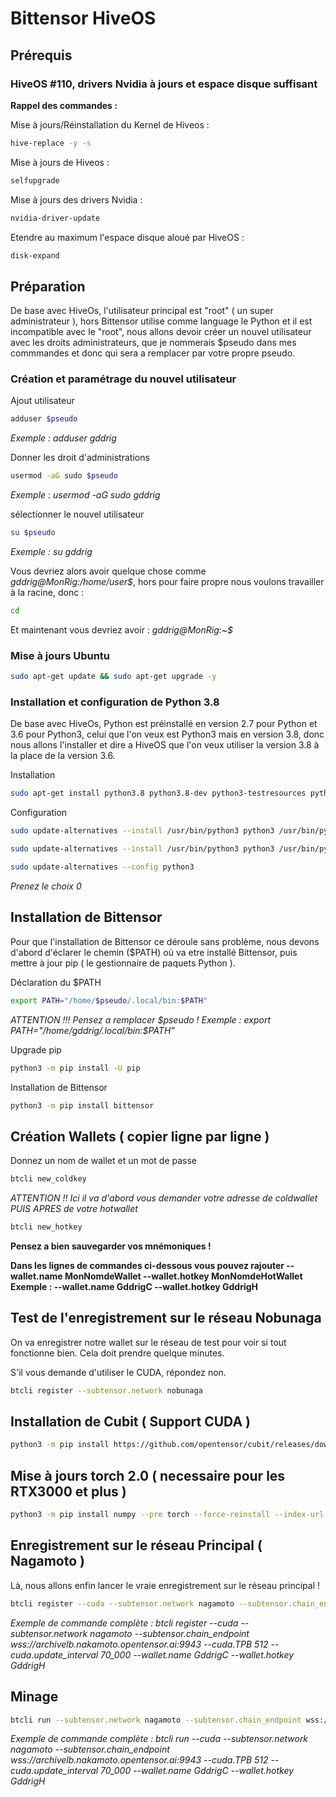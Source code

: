 # Bittensor HiveOS

## Prérequis

### HiveOS #110, drivers Nvidia à jours et espace disque suffisant

**Rappel des commandes :**

Mise à jours/Réinstallation du Kernel de Hiveos :
```sh
hive-replace -y -s
```
Mise à jours de Hiveos :
```sh
selfupgrade
```
Mise à jours des drivers Nvidia :
```sh
nvidia-driver-update
```
Etendre au maximum l'espace disque aloué par HiveOS :
```sh
disk-expand
```

## Préparation

De base avec HiveOs, l'utilisateur principal est "root" ( un super administrateur ), hors Bittensor utilise comme language le Python et il est incompatible avec le "root", nous allons devoir créer un nouvel utilisateur avec les droits administrateurs, que je nommerais $pseudo dans mes commmandes et donc qui sera a remplacer par votre propre pseudo.

### Création et paramétrage du nouvel utilisateur 

Ajout utilisateur 
```sh
adduser $pseudo
```
*Exemple : adduser gddrig*

Donner les droit d'administrations
```sh
usermod -aG sudo $pseudo
```
*Exemple : usermod -aG sudo gddrig*

sélectionner le nouvel utilisateur
```sh
su $pseudo
```
*Exemple : su gddrig*

Vous devriez alors avoir quelque chose comme *gddrig@MonRig:/home/user$*, hors pour faire propre nous voulons travailler à la racine, donc :
```sh
cd
```
Et maintenant vous devriez avoir : *gddrig@MonRig:~$*

### Mise à jours Ubuntu
```sh
sudo apt-get update && sudo apt-get upgrade -y
```

### Installation et configuration de Python 3.8

De base avec HiveOs, Python est préinstallé en version 2.7 pour Python et 3.6 pour Python3, celui que l'on veux est Python3 mais en version 3.8, donc nous allons l'installer et dire a HiveOS que l'on veux utiliser la version 3.8 à la place de la version 3.6. 

Installation
```sh
sudo apt-get install python3.8 python3.8-dev python3-testresources python3-pip cargo -y
```

Configuration
```sh
sudo update-alternatives --install /usr/bin/python3 python3 /usr/bin/python3.6 1
```
```sh
sudo update-alternatives --install /usr/bin/python3 python3 /usr/bin/python3.8 2
```
```sh
sudo update-alternatives --config python3
```
*Prenez le choix 0*

## Installation de Bittensor

Pour que l'installation de Bittensor ce déroule sans problème, nous devons d'abord d'éclarer le chemin ($PATH) où va etre installé Bittensor, puis mettre à jour pip ( le gestionnaire de paquets Python ).

Déclaration du $PATH
```sh
export PATH="/home/$pseudo/.local/bin:$PATH"
```

*ATTENTION !!! Pensez a remplacer $pseudo ! Exemple :  export PATH="/home/gddrig/.local/bin:$PATH"*

Upgrade pip
```sh
python3 -m pip install -U pip
```

Installation de Bittensor
```sh
python3 -m pip install bittensor
```

## Création Wallets ( copier ligne par ligne )

Donnez un nom de wallet et un mot de passe
```sh
btcli new_coldkey
```
*ATTENTION !! Ici il va d'abord vous demander votre adresse de coldwallet PUIS APRES de votre hotwallet*
```sh
btcli new_hotkey
```
**Pensez a bien sauvegarder vos mnémoniques !**

**Dans les lignes de commandes ci-dessous vous pouvez rajouter --wallet.name MonNomdeWallet --wallet.hotkey MonNomdeHotWallet
Exemple : --wallet.name GddrigC --wallet.hotkey GddrigH**


## Test de l'enregistrement sur le réseau Nobunaga

On va enregistrer notre wallet sur le réseau de test pour voir si tout fonctionne bien. Cela doit prendre quelque minutes.

S'il vous demande d'utiliser le CUDA, répondez non.
```sh
btcli register --subtensor.network nobunaga

```
## Installation de Cubit ( Support CUDA )
```sh
python3 -m pip install https://github.com/opentensor/cubit/releases/download/v1.1.2/cubit-1.1.2-cp38-cp38-linux_x86_64.whl
```

## Mise à jours torch 2.0 ( necessaire pour les RTX3000 et plus )
```sh
python3 -m pip install numpy --pre torch --force-reinstall --index-url https://download.pytorch.org/whl/nightly/cu117
```

## Enregistrement sur le réseau Principal ( Nagamoto )

Là, nous allons enfin lancer le vraie enregistrement sur le réseau principal !

```sh
btcli register --cuda --subtensor.network nagamoto --subtensor.chain_endpoint wss://archivelb.nakamoto.opentensor.ai:9943 --cuda.TPB 512 --cuda.update_interval 70_000
```

*Exemple de commande complète : btcli register --cuda --subtensor.network nagamoto --subtensor.chain_endpoint wss://archivelb.nakamoto.opentensor.ai:9943 --cuda.TPB 512 --cuda.update_interval 70_000 --wallet.name GddrigC --wallet.hotkey GddrigH*

## Minage
```sh
btcli run --subtensor.network nagamoto --subtensor.chain_endpoint wss://archivelb.nakamoto.opentensor.ai:9943 --cuda.TPB 512 --cuda.update_interval 70_000
```

*Exemple de commande complète : btcli run --cuda --subtensor.network nagamoto --subtensor.chain_endpoint wss://archivelb.nakamoto.opentensor.ai:9943 --cuda.TPB 512 --cuda.update_interval 70_000 --wallet.name GddrigC --wallet.hotkey GddrigH*


